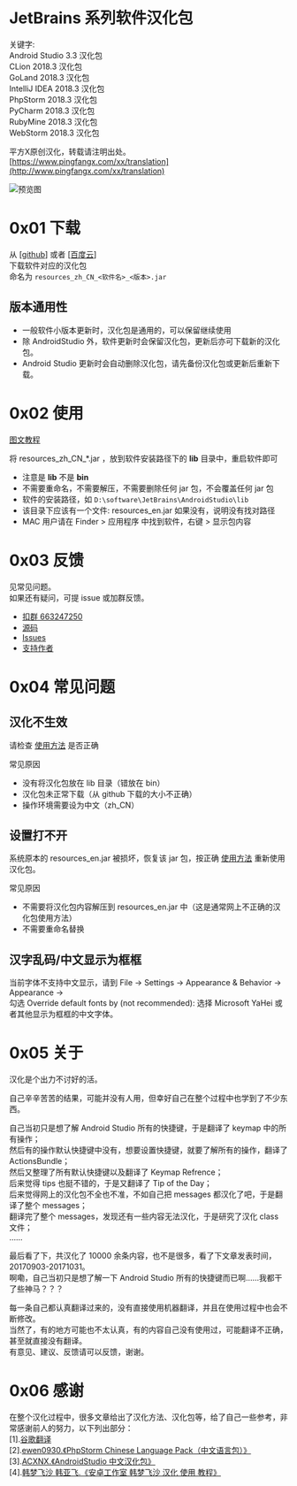 # JetBrains 系列软件汉化包  
关键字:  
Android Studio 3.3 汉化包  
CLion 2018.3 汉化包  
GoLand 2018.3 汉化包  
IntelliJ IDEA 2018.3 汉化包  
PhpStorm 2018.3 汉化包  
PyCharm 2018.3 汉化包  
RubyMine 2018.3 汉化包  
WebStorm 2018.3 汉化包  


平方X原创汉化，转载请注明出处。  
[https://www.pingfangx.com/xx/translation](http://www.pingfangx.com/xx/translation)  

![预览图](https://pingfangx.github.io/resource/blogx/2421.1.png)


# 0x01 下载
从 [[github](https://github.com/pingfangx/jetbrains-in-chinese)]
或者 [[百度云](https://pan.baidu.com/s/1c1UVmPa)]  
下载软件对应的汉化包  
命名为 `resources_zh_CN_<软件名>_<版本>.jar`

## 版本通用性
* 一般软件小版本更新时，汉化包是通用的，可以保留继续使用
* 除 AndroidStudio 外，软件更新时会保留汉化包，更新后亦可下载新的汉化包。  
* Android Studio 更新时会自动删除汉化包，请先备份汉化包或更新后重新下载。

# 0x02 使用
[图文教程](https://github.com/pingfangx/TranslatorX/wiki/Usage#%E5%9B%BE%E6%96%87%E6%95%99%E7%A8%8B)  

将 resources_zh_CN_\*.jar ，放到软件安装路径下的 **lib** 目录中，重启软件即可  
* 注意是 **lib** 不是 **bin**
* 不需要重命名，不需要解压，不需要删除任何 jar 包，不会覆盖任何 jar 包
* 软件的安装路径，如 `D:\software\JetBrains\AndroidStudio\lib`
* 该目录下应该有一个文件: resources_en.jar 如果没有，说明没有找对路径
* MAC 用户请在 Finder > 应用程序 中找到软件，右键 > 显示包内容

# 0x03 反馈
见常见问题。  
如果还有疑问，可提 issue 或加群反馈。

* [扣群 663247250](https://jq.qq.com/?_wv=1027&k=5Nhkg8u)
* [源码](https://www.pingfangx.com/xx/translation)
* [Issues](https://github.com/pingfangx/TranslatorX/issues)
* [支持作者](https://www.pingfangx.com/xx/translation/support)

# 0x04 常见问题
## 汉化不生效
请检查 [使用方法] 是否正确

常见原因
* 没有将汉化包放在 lib 目录（错放在 bin）
* 汉化包未正常下载（从 github 下载的大小不正确）
* 操作环境需要设为中文（zh_CN）

## 设置打不开
系统原本的 resources_en.jar 被损坏，恢复该 jar 包，按正确 [使用方法] 重新使用汉化包。

常见原因
* 不需要将汉化包内容解压到 resources_en.jar 中（这是通常网上不正确的汉化包使用方法）
* 不需要重命名替换

## 汉字乱码/中文显示为框框
当前字体不支持中文显示，请到 File → Settings → Appearance & Behavior → Appearance →  
勾选 Override default fonts by (not recommended):
选择 Microsoft YaHei 或者其他显示为框框的中文字体。

# 0x05 关于
汉化是个出力不讨好的活。  

自己辛辛苦苦的结果，可能并没有人用，但幸好自己在整个过程中也学到了不少东西。

自己当初只是想了解 Android Studio 所有的快捷键，于是翻译了 keymap 中的所有操作；  
然后有的操作默认快捷键中没有，想要设置快捷键，就要了解所有的操作，翻译了 ActionsBundle；  
然后又整理了所有默认快捷键以及翻译了 Keymap Refrence；  
后来觉得 tips 也挺不错的，于是又翻译了 Tip of the Day；  
后来觉得网上的汉化包不全也不准，不如自己把 messages 都汉化了吧，于是翻译了整个 messages；  
翻译完了整个 messages，发现还有一些内容无法汉化，于是研究了汉化 class 文件；  
……

最后看了下，共汉化了 10000 余条内容，也不是很多，看了下文章发表时间，20170903-20171031。  
啊嘞，自己当初只是想了解一下 Android Studio 所有的快捷键而已啊……我都干了些神马？？？

每一条自己都认真翻译过来的，没有直接使用机器翻译，并且在使用过程中也会不断修改。  
当然了，有的地方可能也不太认真，有的内容自己没有使用过，可能翻译不正确，甚至就直接没有翻译。  
有意见、建议、反馈请可以反馈，谢谢。

# 0x06 感谢  
在整个汉化过程中，很多文章给出了汉化方法、汉化包等，给了自己一些参考，非常感谢前人的努力，以下列出部分：  
[1].[谷歌翻译](https://translate.google.cn/)  
[2].[ewen0930.《PhpStorm Chinese Language Pack（中文语言包）》](https://github.com/ewen0930)  
[3].[ACXNX.《AndroidStudio 中文汉化包》](https://github.com/ACXNX/AndroidStudio-ChineseLanguagePackage)  
[4].[韩梦飞沙 韩亚飞.《安卓工作室 韩梦飞沙 汉化 使用 教程》](http://www.cnblogs.com/yue31313/p/7464727.html)  

[使用方法]: https://github.com/pingfangx/TranslatorX/wiki/Usage (使用方法)